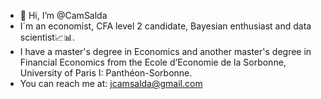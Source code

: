 - 👋 Hi, I’m @CamSalda
- I´m an economist, CFA level 2 candidate, Bayesian enthusiast and data scientist📈📊.
- I have a master's degree in Economics and another master's degree in Financial Economics from the Ecole d’Economie de la Sorbonne, University of Paris I: Panthéon-Sorbonne.
- You can reach me at: jcamsalda@gmail.com
